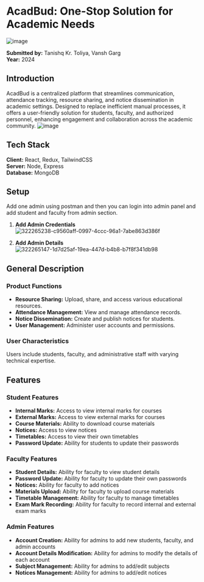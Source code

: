 # AcadBud: One-Stop Solution for Academic Needs
![image](https://github.com/user-attachments/assets/7af3bea4-93ff-475e-8df8-6ac1b678d55f)

**Submitted by:** Tanishq Kr. Toliya, Vansh Garg  
**Year:** 2024

## Introduction
AcadBud is a centralized platform that streamlines communication, attendance tracking, resource sharing, and notice dissemination in academic settings. Designed to replace inefficient manual processes, it offers a user-friendly solution for students, faculty, and authorized personnel, enhancing engagement and collaboration across the academic community.
![image](https://github.com/user-attachments/assets/ccc2e001-0a6d-4254-acf8-8c60becc296e)


## Tech Stack

**Client:** React, Redux, TailwindCSS  
**Server:** Node, Express  
**Database:** MongoDB  

## Setup
Add one admin using postman and then you can login into admin panel and add student and faculty from admin section.

1. **Add Admin Credentials**  
   ![322265238-c9560aff-0997-4ccc-96a1-7abe863d386f](https://github.com/user-attachments/assets/49f0539b-d5c8-4c13-a7e4-f123db5ea265)

 
2. **Add Admin Details**  
![322265147-1d7d25af-19ea-447d-b4b8-b7f8f341db98](https://github.com/user-attachments/assets/03fcd153-7f44-4548-899f-651a1a931be1)

## General Description

### Product Functions
- **Resource Sharing:** Upload, share, and access various educational resources.
- **Attendance Management:** View and manage attendance records.
- **Notice Dissemination:** Create and publish notices for students.
- **User Management:** Administer user accounts and permissions.

### User Characteristics
Users include students, faculty, and administrative staff with varying technical expertise.

## Features
### Student Features

- **Internal Marks:** Access to view internal marks for courses
- **External Marks:** Access to view external marks for courses
- **Course Materials:** Ability to download course materials
- **Notices:** Access to view notices
- **Timetables:** Access to view their own timetables
- **Password Update:** Ability for students to update their passwords

### Faculty Features

- **Student Details:** Ability for faculty to view student details
- **Password Update:** Ability for faculty to update their own passwords
- **Notices:** Ability for faculty to add notices
- **Materials Upload:** Ability for faculty to upload course materials
- **Timetable Management:** Ability for faculty to manage timetables
- **Exam Mark Recording:** Ability for faculty to record internal and external exam marks

### Admin Features

- **Account Creation:** Ability for admins to add new students, faculty, and admin accounts
- **Account Details Modification:** Ability for admins to modify the details of each account
- **Subject Management:** Ability for admins to add/edit subjects
- **Notices Management:** Ability for admins to add/edit notices
